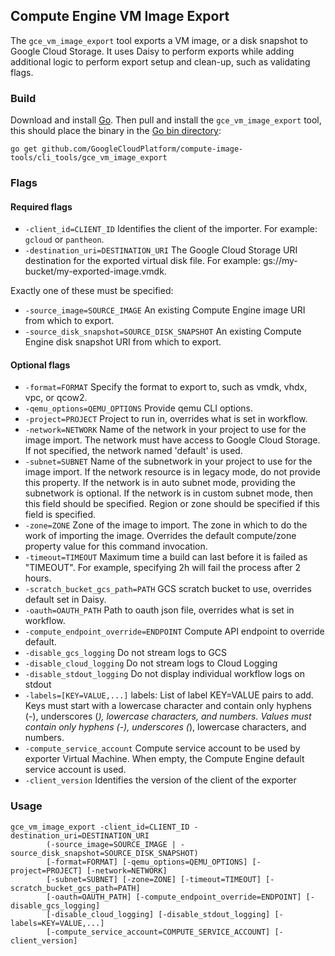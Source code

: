 ## Compute Engine VM Image Export

The `gce_vm_image_export` tool exports a VM image, or a disk snapshot to Google Cloud Storage.
It uses Daisy to perform exports while adding additional logic to perform
export setup and clean-up, such as validating flags.

### Build
Download and install [Go](https://golang.org/doc/install). Then pull and 
install the `gce_vm_image_export` tool, this should place the binary in the 
[Go bin directory](https://golang.org/doc/code.html#GOPATH):

```
go get github.com/GoogleCloudPlatform/compute-image-tools/cli_tools/gce_vm_image_export
```

### Flags

#### Required flags
+ `-client_id=CLIENT_ID` Identifies the client of the importer. For example: `gcloud` or
  `pantheon`.
+ `-destination_uri=DESTINATION_URI` The Google Cloud Storage URI destination for the exported
  virtual disk file. For example: gs://my-bucket/my-exported-image.vmdk.

Exactly one of these must be specified:
+ `-source_image=SOURCE_IMAGE` An existing Compute Engine image URI from which to
  export.
+ `-source_disk_snapshot=SOURCE_DISK_SNAPSHOT` An existing Compute Engine disk snapshot URI from which to
  export.


#### Optional flags
+ `-format=FORMAT` Specify the format to export to, such as vmdk, vhdx, vpc, or qcow2.
+ `-qemu_options=QEMU_OPTIONS` Provide qemu CLI options.
+ `-project=PROJECT` Project to run in, overrides what is set in workflow.
+ `-network=NETWORK` Name of the network in your project to use for the image import. The network 
  must have access to Google Cloud Storage. If not specified, the  network named 'default' is used.
+ `-subnet=SUBNET` Name of the subnetwork in your project to use for the image import. If the 
  network resource is in legacy mode, do not provide this property. If the network is in auto subnet 
  mode, providing the subnetwork is optional. If the network is in custom subnet mode, then this 
  field should be specified. Region or zone should be specified if this field is specified.
+ `-zone=ZONE` Zone of the image to import. The zone in which to do the work of
  importing the image. Overrides the default compute/zone property value for
  this command invocation.  
+ `-timeout=TIMEOUT` Maximum time a build can last before it is failed as "TIMEOUT". For example,
  specifying 2h will fail the process after 2 hours.
+ `-scratch_bucket_gcs_path=PATH` GCS scratch bucket to use, overrides default set in Daisy.
+ `-oauth=OAUTH_PATH` Path to oauth json file, overrides what is set in workflow.
+ `-compute_endpoint_override=ENDPOINT` Compute API endpoint to override default.
+ `-disable_gcs_logging` Do not stream logs to GCS
+ `-disable_cloud_logging` Do not stream logs to Cloud Logging
+ `-disable_stdout_logging` Do not display individual workflow logs on stdout
+ `-labels=[KEY=VALUE,...]` labels: List of label KEY=VALUE pairs to add. Keys must start with a
  lowercase character and contain only hyphens (-), underscores (_), lowercase characters, and 
  numbers. Values must contain only hyphens (-), underscores (_), lowercase characters, and numbers.
+ `-compute_service_account` Compute service account to be used by exporter 
  Virtual Machine. When empty, the Compute Engine default service account is used.
+ `-client_version` Identifies the version of the client of the exporter
  
### Usage

```
gce_vm_image_export -client_id=CLIENT_ID -destination_uri=DESTINATION_URI
        (-source_image=SOURCE_IMAGE | -source_disk_snapshot=SOURCE_DISK_SNAPSHOT)
        [-format=FORMAT] [-qemu_options=QEMU_OPTIONS] [-project=PROJECT] [-network=NETWORK]
        [-subnet=SUBNET] [-zone=ZONE] [-timeout=TIMEOUT] [-scratch_bucket_gcs_path=PATH]
        [-oauth=OAUTH_PATH] [-compute_endpoint_override=ENDPOINT] [-disable_gcs_logging]
        [-disable_cloud_logging] [-disable_stdout_logging] [-labels=KEY=VALUE,...]
        [-compute_service_account=COMPUTE_SERVICE_ACCOUNT] [-client_version]
```
